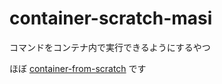 # container-scratch-masi
コマンドをコンテナ内で実行できるようにするやつ

ほぼ [container-from-scratch](https://github.com/lizrice/containers-from-scratch/blob/master/LICENSE) です
